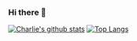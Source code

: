 ### Hi there 👋

<!--
**charlie0129/charlie0129** is a ✨ _special_ ✨ repository because its `README.md` (this file) appears on your GitHub profile.

Here are some ideas to get you started:

- 🔭 I’m currently working on ...
- 🌱 I’m currently learning ...
- 👯 I’m looking to collaborate on ...
- 🤔 I’m looking for help with ...
- 💬 Ask me about ...
- 📫 How to reach me: ...
- 😄 Pronouns: ...
- ⚡ Fun fact: ...
-->

[![Charlie's github stats](https://github-readme-stats.vercel.app/api?username=charlie0129&count_private=true&show_icons=true&theme=gradient)](https://github.com/anuraghazra/github-readme-stats)
[![Top Langs](https://github-readme-stats.vercel.app/api/top-langs/?username=charlie0129)](https://github.com/anuraghazra/github-readme-stats)
